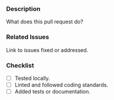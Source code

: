 ### Description

What does this pull request do?

### Related Issues

Link to issues fixed or addressed.

### Checklist

- [ ] Tested locally.
- [ ] Linted and followed coding standards.
- [ ] Added tests or documentation.
